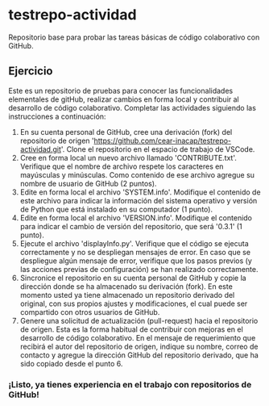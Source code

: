 # testrepo-actividad
Repositorio base para probar las tareas básicas de código colaborativo con GitHub.

## Ejercicio
Este es un repositorio de pruebas para conocer las funcionalidades elementales de gitHub, realizar cambios en forma local y contribuir al desarrollo de código colaborativo.
Completar las actividades siguiendo las instrucciones a continuación:

1. En su cuenta personal de GitHub, cree una derivación (fork) del repositorio de origen 'https://github.com/cear-inacap/testrepo-actividad.git'. Clone el repositorio en el espacio de trabajo de VSCode.
2. Cree en forma local un nuevo archivo llamado 'CONTRIBUTE.txt'. Verifique que el nombre de archivo respete los caracteres en mayúsculas y minúsculas. Como contenido de ese archivo agregue su nombre de usuario de GitHub (2 puntos).
3. Edite en forma local el archivo 'SYSTEM.info'. Modifique el contenido de este archivo para indicar la información del sistema operativo y versión de Python que está instalado en su computador (1 punto).
4. Edite en forma local el archivo 'VERSION.info'. Modifique el contenido para indicar el cambio de versión del repositorio, que será '0.3.1' (1 punto).
5. Ejecute el archivo 'displayInfo.py'. Verifique que el código se ejecuta correctamente y no se despliegan mensajes de error. En caso que se despliegue algún mensaje de error, verifique que los pasos previos (y las acciones previas de configuración) se han realizado correctamente.
6. Sincronice el repositorio en su cuenta personal de GitHub y copie la dirección donde se ha almacenado su derivación (fork). En este momento usted ya tiene almacenado un repositorio derivado del original, con sus propios ajustes y modificaciones, el cual puede ser compartido con otros usuarios de GitHub.
7. Genere una solicitud de actualización (pull-request) hacia el repositorio de origen. Esta es la forma habitual de contribuir con mejoras en el desarrollo de código colaborativo. En el mensaje de requerimiento que recibirá el autor del repositorio de origen, indique su nombre, correo de contacto y agregue la dirección GitHub del repositorio derivado, que ha sido copiado desde el punto 6.
### ¡Listo, ya tienes experiencia en el trabajo con repositorios de GitHub! 
